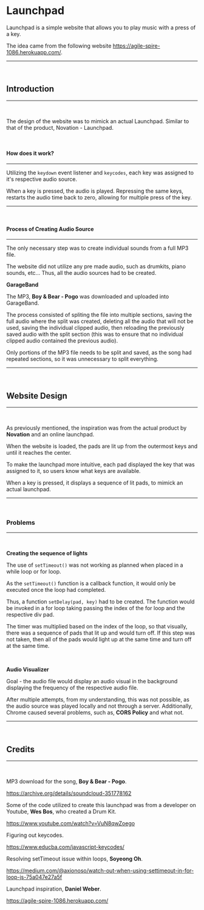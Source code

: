 # Launchpad


Launchpad is a simple website that allows you to play music with a press of a key.

The idea came from the following website https://agile-spire-1086.herokuapp.com/. 

---
<br>

## Introduction
---
<br>

The design of the website was to mimick an actual Launchpad. Similar to that of the product, Novation - Launchpad.

<br>

#### How does it work?
---
Utilizing the `keydown` event listener and `keycodes`, each key was assigned to it's respective audio source. 

When a key is pressed, the audio is played. Repressing the same keys, restarts the audio time back to zero, allowing for multiple press of the key. 

---
<br>

#### Process of Creating Audio Source
---

The only necessary step was to create individual sounds from a full MP3 file.

The website did not utilize any pre made audio, such as drumkits, piano sounds, etc... Thus, all the audio sources had to be created. 

<b>GarageBand</b>

The MP3, <b>Boy & Bear - Pogo</b> was downloaded and uploaded into GarageBand.

The process consisted of spliting the file into multiple sections, saving the full audio where the split was created, deleting all the audio that will not be used, saving the individual clipped audio, then reloading the previously saved audio with the split section (this was to ensure that no individual clipped audio contained the previous audio).

Only portions of the MP3 file needs to be split and saved, as the song had repeated sections, so it was unnecessary to split everything. 

---
<br>

## Website Design
---
<br>

As previously mentioned, the inspiration was from the actual product by <b>Novation</b> and an online launchpad. 

When the website is loaded, the pads are lit up from the outermost keys and until it reaches the center.

To make the launchpad more intuitive, each pad displayed the key that was assigned to it, so users know what keys are available. 

When a key is pressed, it displays a sequence of lit pads, to mimick an actual launchpad. 

---
<br>

### Problems
---
<br>

<b>Creating the sequence of lights</b>


The use of `setTimeout()` was not working as planned when placed in a while loop or for loop. 

As the `setTimeout()` function is a callback function, it would only be executed once the loop had completed.

Thus, a function `setDelay(pad, key)` had to be created. The function would be invoked in a for loop taking passing the index of the for loop and the respective div pad. 

The timer was multiplied based on the index of the loop, so that visually, there was a sequence of pads that lit up and would turn off. If this step was not taken, then all of the pads would light up at the same time and turn off at the same time. 

<br>

<b>Audio Visualizer</b>

Goal - the audio file would display an audio visual in the background displaying the frequency of the respective audio file.

After multiple attempts, from my understanding, this was not possible, as the audio source was played locally and not through a server. Additionally, Chrome caused several problems, such as, <b>CORS Policy</b> and what not. 

---
<br>

## Credits
---

<br>

MP3 download for the song, <b>Boy & Bear - Pogo</b>.

https://archive.org/details/soundcloud-351778162

Some of the code utilized to create this launchpad was from a developer on Youtube, <b>Wes Bos</b>, who created a Drum Kit.

https://www.youtube.com/watch?v=VuN8qwZoego

Figuring out keycodes.

https://www.educba.com/javascript-keycodes/

Resolving setTimeout issue within loops, <b>Soyeong Oh</b>.

https://medium.com/@axionoso/watch-out-when-using-settimeout-in-for-loop-js-75a047e27a5f

Launchpad inspiration, <b>Daniel Weber</b>.

https://agile-spire-1086.herokuapp.com/